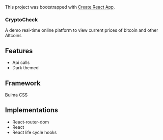 This project was bootstrapped with [Create React App](https://github.com/facebook/create-react-app).

### CryptoCheck

A demo real-time online platform to view current prices of bitcoin and other Altcoins

## Features

- Api calls
- Dark themed

## Framework

Bulma CSS

## Implementations

- React-router-dom
- React
- React life cycle hooks

